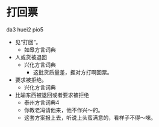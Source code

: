 # 打回票
da3 huei2 pio5
+ 见“打回”。
  * 如皋方言词典
+ 人或货被退回
  * 兴化方言词典
    - 这批货质量差，捱对方打啊回票。
+ 要求被拒绝。
  * 兴化方言词典
+ 比喻东西被退回或者要求被拒绝
  * 泰州方言词典4
  - 你教老冯请他来，他不作兴～的。
  - 这套方案报上去，听说上头蛮满意的，看样子不得～唻。
